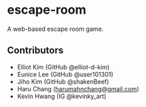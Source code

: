 # escape-room

A web-based escape room game.

## Contributors
* Elliot Kim (GitHub @elliot-d-kim)
* Eunice Lee (GitHub @user101301)
* Jiho Kim (GitHub @shakenBeef)
* Haru Chang (harumahnchang@gmail.com)
* Kevin Hwang (IG @kevinky_art)

